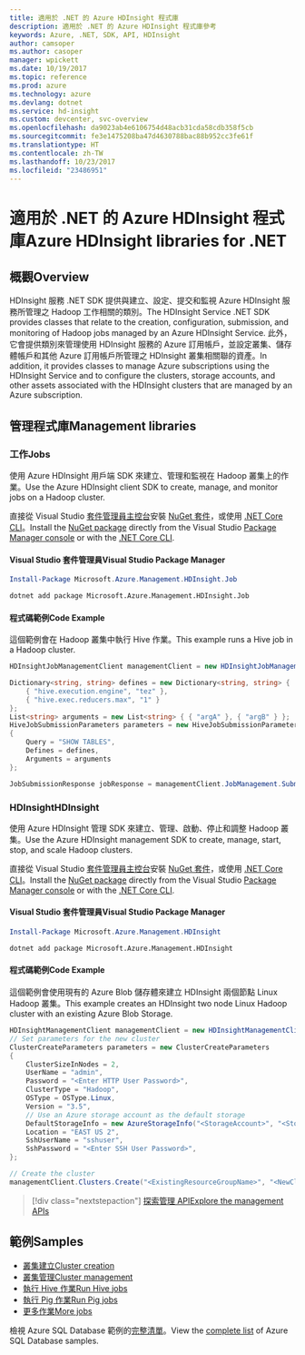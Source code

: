 ```yaml
---
title: 適用於 .NET 的 Azure HDInsight 程式庫
description: 適用於 .NET 的 Azure HDInsight 程式庫參考
keywords: Azure, .NET, SDK, API, HDInsight
author: camsoper
ms.author: casoper
manager: wpickett
ms.date: 10/19/2017
ms.topic: reference
ms.prod: azure
ms.technology: azure
ms.devlang: dotnet
ms.service: hd-insight
ms.custom: devcenter, svc-overview
ms.openlocfilehash: da9023ab4e6106754d48acb31cda58cdb358f5cb
ms.sourcegitcommit: fe3e1475208ba47d4630788bac88b952cc3fe61f
ms.translationtype: HT
ms.contentlocale: zh-TW
ms.lasthandoff: 10/23/2017
ms.locfileid: "23486951"
---
```

# <a name="azure-hdinsight-libraries-for-net"></a><span data-ttu-id="3aadc-104">適用於 .NET 的 Azure HDInsight 程式庫</span><span class="sxs-lookup"><span data-stu-id="3aadc-104">Azure HDInsight libraries for .NET</span></span>

## <a name="overview"></a><span data-ttu-id="3aadc-105">概觀</span><span class="sxs-lookup"><span data-stu-id="3aadc-105">Overview</span></span>

<span data-ttu-id="3aadc-106">HDInsight 服務 .NET SDK 提供與建立、設定、提交和監視 Azure HDInsight 服務所管理之 Hadoop 工作相關的類別。</span><span class="sxs-lookup"><span data-stu-id="3aadc-106">The HDInsight Service .NET SDK provides classes that relate to the creation, configuration, submission, and monitoring of Hadoop jobs managed by an Azure HDInsight Service.</span></span> <span data-ttu-id="3aadc-107">此外，它會提供類別來管理使用 HDInsight 服務的 Azure 訂用帳戶，並設定叢集、儲存體帳戶和其他 Azure 訂用帳戶所管理之 HDInsight 叢集相關聯的資產。</span><span class="sxs-lookup"><span data-stu-id="3aadc-107">In addition, it provides classes to manage Azure subscriptions using the HDInsight Service and to configure the clusters, storage accounts, and other assets associated with the HDInsight clusters that are managed by an Azure subscription.</span></span>

## <a name="management-libraries"></a><span data-ttu-id="3aadc-108">管理程式庫</span><span class="sxs-lookup"><span data-stu-id="3aadc-108">Management libraries</span></span>

### <a name="jobs"></a><span data-ttu-id="3aadc-109">工作</span><span class="sxs-lookup"><span data-stu-id="3aadc-109">Jobs</span></span>

<span data-ttu-id="3aadc-110">使用 Azure HDInsight 用戶端 SDK 來建立、管理和監視在 Hadoop 叢集上的作業。</span><span class="sxs-lookup"><span data-stu-id="3aadc-110">Use the Azure HDInsight client SDK to create, manage, and monitor jobs on a Hadoop cluster.</span></span> 

<span data-ttu-id="3aadc-111">直接從 Visual Studio [套件管理員主控台][PackageManager]安裝 [NuGet 套件](https://www.nuget.org/packages/Microsoft.Azure.Management.HDInsight.Job)，或使用 [.NET Core CLI][DotNetCLI]。</span><span class="sxs-lookup"><span data-stu-id="3aadc-111">Install the [NuGet package](https://www.nuget.org/packages/Microsoft.Azure.Management.HDInsight.Job) directly from the Visual Studio [Package Manager console][PackageManager] or with the [.NET Core CLI][DotNetCLI].</span></span>

#### <a name="visual-studio-package-manager"></a><span data-ttu-id="3aadc-112">Visual Studio 套件管理員</span><span class="sxs-lookup"><span data-stu-id="3aadc-112">Visual Studio Package Manager</span></span>

```powershell
Install-Package Microsoft.Azure.Management.HDInsight.Job
```

```bash
dotnet add package Microsoft.Azure.Management.HDInsight.Job
```

#### <a name="code-example"></a><span data-ttu-id="3aadc-113">程式碼範例</span><span class="sxs-lookup"><span data-stu-id="3aadc-113">Code Example</span></span>

<span data-ttu-id="3aadc-114">這個範例會在 Hadoop 叢集中執行 Hive 作業。</span><span class="sxs-lookup"><span data-stu-id="3aadc-114">This example runs a Hive job in a Hadoop cluster.</span></span>

```csharp
HDInsightJobManagementClient managementClient = new HDInsightJobManagementClient(clusterUri, credentials);

Dictionary<string, string> defines = new Dictionary<string, string> {
    { "hive.execution.engine", "tez" },
    { "hive.exec.reducers.max", "1" }
};
List<string> arguments = new List<string> { { "argA" }, { "argB" } };
HiveJobSubmissionParameters parameters = new HiveJobSubmissionParameters
{
    Query = "SHOW TABLES",
    Defines = defines,
    Arguments = arguments
};

JobSubmissionResponse jobResponse = managementClient.JobManagement.SubmitHiveJob(parameters);
```

### <a name="hdinsight"></a><span data-ttu-id="3aadc-115">HDInsight</span><span class="sxs-lookup"><span data-stu-id="3aadc-115">HDInsight</span></span>

<span data-ttu-id="3aadc-116">使用 Azure HDInsight 管理 SDK 來建立、管理、啟動、停止和調整 Hadoop 叢集。</span><span class="sxs-lookup"><span data-stu-id="3aadc-116">Use the Azure HDInsight management SDK to create, manage, start, stop, and scale Hadoop clusters.</span></span>

<span data-ttu-id="3aadc-117">直接從 Visual Studio [套件管理員主控台][PackageManager]安裝 [NuGet 套件](https://www.nuget.org/packages/Microsoft.Azure.Management.HDInsight)，或使用 [.NET Core CLI][DotNetCLI]。</span><span class="sxs-lookup"><span data-stu-id="3aadc-117">Install the [NuGet package](https://www.nuget.org/packages/Microsoft.Azure.Management.HDInsight) directly from the Visual Studio [Package Manager console][PackageManager] or with the [.NET Core CLI][DotNetCLI].</span></span>

#### <a name="visual-studio-package-manager"></a><span data-ttu-id="3aadc-118">Visual Studio 套件管理員</span><span class="sxs-lookup"><span data-stu-id="3aadc-118">Visual Studio Package Manager</span></span>

```powershell
Install-Package Microsoft.Azure.Management.HDInsight
```

```bash
dotnet add package Microsoft.Azure.Management.HDInsight
```

#### <a name="code-example"></a><span data-ttu-id="3aadc-119">程式碼範例</span><span class="sxs-lookup"><span data-stu-id="3aadc-119">Code Example</span></span>

<span data-ttu-id="3aadc-120">這個範例會使用現有的 Azure Blob 儲存體來建立 HDInsight 兩個節點 Linux Hadoop 叢集。</span><span class="sxs-lookup"><span data-stu-id="3aadc-120">This example creates an HDInsight two node Linux Hadoop cluster with an existing Azure Blob Storage.</span></span>

```csharp
HDInsightManagementClient managementClient = new HDInsightManagementClient(authToken);
// Set parameters for the new cluster
ClusterCreateParameters parameters = new ClusterCreateParameters
{
    ClusterSizeInNodes = 2,
    UserName = "admin",
    Password = "<Enter HTTP User Password>",
    ClusterType = "Hadoop",
    OSType = OSType.Linux,
    Version = "3.5",
    // Use an Azure storage account as the default storage
    DefaultStorageInfo = new AzureStorageInfo("<StorageAccount>", "<StorageKey>", "<BlobContainerName>"),
    Location = "EAST US 2",
    SshUserName = "sshuser",
    SshPassword = "<Enter SSH User Password>",
};

// Create the cluster
managementClient.Clusters.Create("<ExistingResourceGroupName>", "<NewClusterName>", parameters);
```

> [!div class="nextstepaction"]
> [<span data-ttu-id="3aadc-121">探索管理 API</span><span class="sxs-lookup"><span data-stu-id="3aadc-121">Explore the management APIs</span></span>](/dotnet/api/overview/azure/hdinsights/management)


## <a name="samples"></a><span data-ttu-id="3aadc-122">範例</span><span class="sxs-lookup"><span data-stu-id="3aadc-122">Samples</span></span>

- [<span data-ttu-id="3aadc-123">叢集建立</span><span class="sxs-lookup"><span data-stu-id="3aadc-123">Cluster creation</span></span>](https://docs.microsoft.com/azure/hdinsight/hdinsight-hadoop-create-linux-clusters-dotnet-sdk)
- [<span data-ttu-id="3aadc-124">叢集管理</span><span class="sxs-lookup"><span data-stu-id="3aadc-124">Cluster management</span></span>](https://docs.microsoft.com/azure/hdinsight/hdinsight-administer-use-dotnet-sdk)
- [<span data-ttu-id="3aadc-125">執行 Hive 作業</span><span class="sxs-lookup"><span data-stu-id="3aadc-125">Run Hive jobs</span></span>](https://docs.microsoft.com/azure/hdinsight/hdinsight-hadoop-use-hive-dotnet-sdk)
- [<span data-ttu-id="3aadc-126">執行 Pig 作業</span><span class="sxs-lookup"><span data-stu-id="3aadc-126">Run Pig jobs</span></span>](https://docs.microsoft.com/azure/hdinsight/hdinsight-hadoop-use-pig-dotnet-sdk)
- [<span data-ttu-id="3aadc-127">更多作業</span><span class="sxs-lookup"><span data-stu-id="3aadc-127">More jobs</span></span>](https://docs.microsoft.com/azure/hdinsight/hdinsight-submit-hadoop-jobs-programmatically)

<span data-ttu-id="3aadc-128">檢視 Azure SQL Database 範例的[完整清單](https://azure.microsoft.com/resources/samples/?platform=dotnet&service=hdinsight)。</span><span class="sxs-lookup"><span data-stu-id="3aadc-128">View the [complete list](https://azure.microsoft.com/resources/samples/?platform=dotnet&service=hdinsight) of Azure SQL Database samples.</span></span>

[PackageManager]: https://docs.microsoft.com/nuget/tools/package-manager-console
[DotNetCLI]: https://docs.microsoft.com/dotnet/core/tools/dotnet-add-package
